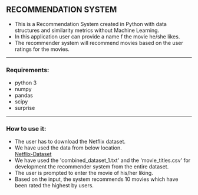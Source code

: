 ## RECOMMENDATION SYSTEM
-  This is a Recommendation System created in Python with data structures and similarity metrics without Machine Learning.
-  In this application user can provide a name f the movie he/she likes.
-  The recommender system will recommend movies based on the user ratings for the movies.

***

### Requirements:
- python 3
- numpy
- pandas
- scipy
- surprise

***

### How to use it:

-  The user has to download the Netflix dataset.
-  We have used the data from below location.\
   [Netflix-Dataset](https://www.kaggle.com/datasets/netflix-inc/netflix-prize-data?resource=download)
-  We have used the 'combined_dataset_1.txt' and the 'movie_titles.csv' for development the recommender system from the entire dataset.
-  The user is prompted to enter the movie of his/her liking.
-  Based on the input, the system recommends 10 movies which have been rated the highest by users.